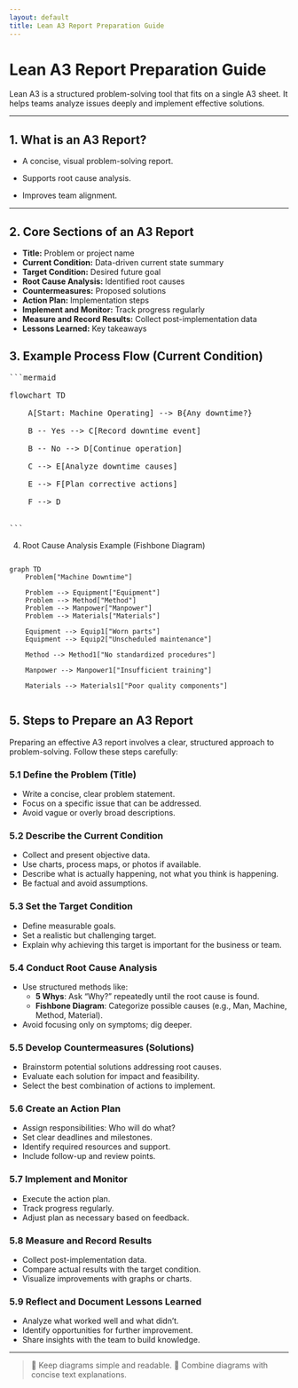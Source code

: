 ```yaml
---
layout: default
title: Lean A3 Report Preparation Guide
---
```


# Lean A3 Report Preparation Guide



Lean A3 is a structured problem-solving tool that fits on a single A3 sheet. It helps teams analyze issues deeply and implement effective solutions.



---



## 1. What is an A3 Report?



- A concise, visual problem-solving report.

- Supports root cause analysis.

- Improves team alignment.



---



## 2. Core Sections of an A3 Report


- **Title:** Problem or project name
- **Current Condition:** Data-driven current state summary
- **Target Condition:** Desired future goal
- **Root Cause Analysis:** Identified root causes
- **Countermeasures:** Proposed solutions
- **Action Plan:** Implementation steps
- **Implement and Monitor:** Track progress regularly
- **Measure and Record Results:** Collect post-implementation data
- **Lessons Learned:** Key takeaways

  


## 3. Example Process Flow (Current Condition)


<pre class="mermaid">
```mermaid

flowchart TD

    A[Start: Machine Operating] --> B{Any downtime?}

    B -- Yes --> C[Record downtime event]

    B -- No --> D[Continue operation]

    C --> E[Analyze downtime causes]

    E --> F[Plan corrective actions]

    F --> D


```
</pre>





4. Root Cause Analysis Example (Fishbone Diagram)

```mermaid

graph TD
    Problem["Machine Downtime"]

    Problem --> Equipment["Equipment"]
    Problem --> Method["Method"]
    Problem --> Manpower["Manpower"]
    Problem --> Materials["Materials"]

    Equipment --> Equip1["Worn parts"]
    Equipment --> Equip2["Unscheduled maintenance"]

    Method --> Method1["No standardized procedures"]

    Manpower --> Manpower1["Insufficient training"]

    Materials --> Materials1["Poor quality components"]


```





## 5. Steps to Prepare an A3 Report

Preparing an effective A3 report involves a clear, structured approach to problem-solving. Follow these steps carefully:

### 5.1 Define the Problem (Title)
- Write a concise, clear problem statement.
- Focus on a specific issue that can be addressed.
- Avoid vague or overly broad descriptions.

### 5.2 Describe the Current Condition
- Collect and present objective data.
- Use charts, process maps, or photos if available.
- Describe what is actually happening, not what you think is happening.
- Be factual and avoid assumptions.

### 5.3 Set the Target Condition
- Define measurable goals.
- Set a realistic but challenging target.
- Explain why achieving this target is important for the business or team.

### 5.4 Conduct Root Cause Analysis
- Use structured methods like:
  - **5 Whys**: Ask “Why?” repeatedly until the root cause is found.
  - **Fishbone Diagram**: Categorize possible causes (e.g., Man, Machine, Method, Material).
- Avoid focusing only on symptoms; dig deeper.

### 5.5 Develop Countermeasures (Solutions)
- Brainstorm potential solutions addressing root causes.
- Evaluate each solution for impact and feasibility.
- Select the best combination of actions to implement.

### 5.6 Create an Action Plan
- Assign responsibilities: Who will do what?
- Set clear deadlines and milestones.
- Identify required resources and support.
- Include follow-up and review points.

### 5.7 Implement and Monitor
- Execute the action plan.
- Track progress regularly.
- Adjust plan as necessary based on feedback.

### 5.8 Measure and Record Results
- Collect post-implementation data.
- Compare actual results with the target condition.
- Visualize improvements with graphs or charts.

### 5.9 Reflect and Document Lessons Learned
- Analyze what worked well and what didn’t.
- Identify opportunities for further improvement.
- Share insights with the team to build knowledge.

---











> 🧠 Keep diagrams simple and readable.
> 🧠 Combine diagrams with concise text explanations.
